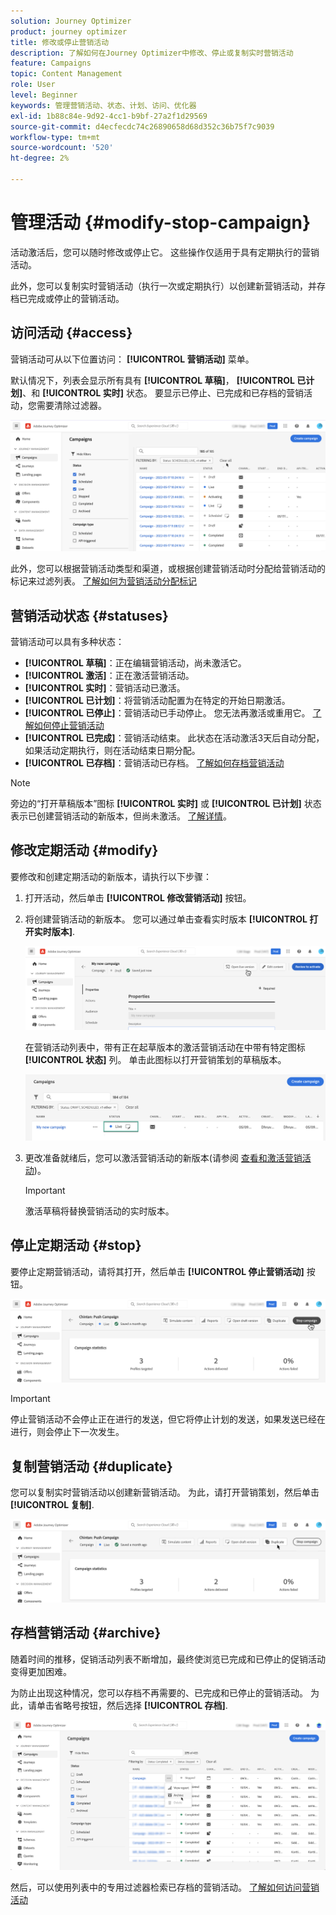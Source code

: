 ```yaml
---
solution: Journey Optimizer
product: journey optimizer
title: 修改或停止营销活动
description: 了解如何在Journey Optimizer中修改、停止或复制实时营销活动
feature: Campaigns
topic: Content Management
role: User
level: Beginner
keywords: 管理营销活动、状态、计划、访问、优化器
exl-id: 1b88c84e-9d92-4cc1-b9bf-27a2f1d29569
source-git-commit: d4ecfecdc74c26890658d68d352c36b75f7c9039
workflow-type: tm+mt
source-wordcount: '520'
ht-degree: 2%

---
```


# 管理活动 {#modify-stop-campaign}

活动激活后，您可以随时修改或停止它。 这些操作仅适用于具有定期执行的营销活动。

此外，您可以复制实时营销活动（执行一次或定期执行）以创建新营销活动，并存档已完成或停止的营销活动。

## 访问活动 {#access}

营销活动可从以下位置访问： **[!UICONTROL 营销活动]** 菜单。

默认情况下，列表会显示所有具有 **[!UICONTROL 草稿]**， **[!UICONTROL 已计划]**、和 **[!UICONTROL 实时]** 状态。 要显示已停止、已完成和已存档的营销活动，您需要清除过滤器。

![](assets/create-campaign-list.png)

此外，您可以根据营销活动类型和渠道，或根据创建营销活动时分配给营销活动的标记来过滤列表。 [了解如何为营销活动分配标记](create-campaign.md#create)

## 营销活动状态 {#statuses}

营销活动可以具有多种状态：

* **[!UICONTROL 草稿]**：正在编辑营销活动，尚未激活它。
* **[!UICONTROL 激活]**：正在激活营销活动。
* **[!UICONTROL 实时]**：营销活动已激活。
* **[!UICONTROL 已计划]**：将营销活动配置为在特定的开始日期激活。
* **[!UICONTROL 已停止]**：营销活动已手动停止。 您无法再激活或重用它。 [了解如何停止营销活动](modify-stop-campaign.md#stop)
* **[!UICONTROL 已完成]**：营销活动结束。 此状态在活动激活3天后自动分配，如果活动定期执行，则在活动结束日期分配。
* **[!UICONTROL 已存档]**：营销活动已存档。 [了解如何存档营销活动](modify-stop-campaign.md#archive)

>[!NOTE]
>
>旁边的“打开草稿版本”图标 **[!UICONTROL 实时]** 或 **[!UICONTROL 已计划]** 状态表示已创建营销活动的新版本，但尚未激活。 [了解详情](modify-stop-campaign.md#modify)。

## 修改定期活动 {#modify}

要修改和创建定期活动的新版本，请执行以下步骤：

1. 打开活动，然后单击 **[!UICONTROL 修改营销活动]** 按钮。

1. 将创建营销活动的新版本。 您可以通过单击查看实时版本 **[!UICONTROL 打开实时版本]**.

   ![](assets/create-campaign-draft.png)

   在营销活动列表中，带有正在起草版本的激活营销活动在中带有特定图标 **[!UICONTROL 状态]** 列。 单击此图标以打开营销策划的草稿版本。

   ![](assets/create-campaign-edit-list.png)

1. 更改准备就绪后，您可以激活营销活动的新版本(请参阅 [查看和激活营销活动](create-campaign.md#review-activate))。

   >[!IMPORTANT]
   >
   >激活草稿将替换营销活动的实时版本。

## 停止定期活动 {#stop}

要停止定期营销活动，请将其打开，然后单击 **[!UICONTROL 停止营销活动]** 按钮。

![](assets/create-campaign-stop.png)

>[!IMPORTANT]
>
>停止营销活动不会停止正在进行的发送，但它将停止计划的发送，如果发送已经在进行，则会停止下一次发生。

<!-- inbound campaign (inapp): can stop and resume -->

## 复制营销活动 {#duplicate}

您可以复制实时营销活动以创建新营销活动。 为此，请打开营销策划，然后单击 **[!UICONTROL 复制]**.

![](assets/create-campaign-duplicate.png)

## 存档营销活动 {#archive}

随着时间的推移，促销活动列表不断增加，最终使浏览已完成和已停止的促销活动变得更加困难。

为防止出现这种情况，您可以存档不再需要的、已完成和已停止的营销活动。 为此，请单击省略号按钮，然后选择 **[!UICONTROL 存档]**.

![](assets/create-campaign-archive.png)

然后，可以使用列表中的专用过滤器检索已存档的营销活动。 [了解如何访问营销活动](get-started-with-campaigns.md#access)
